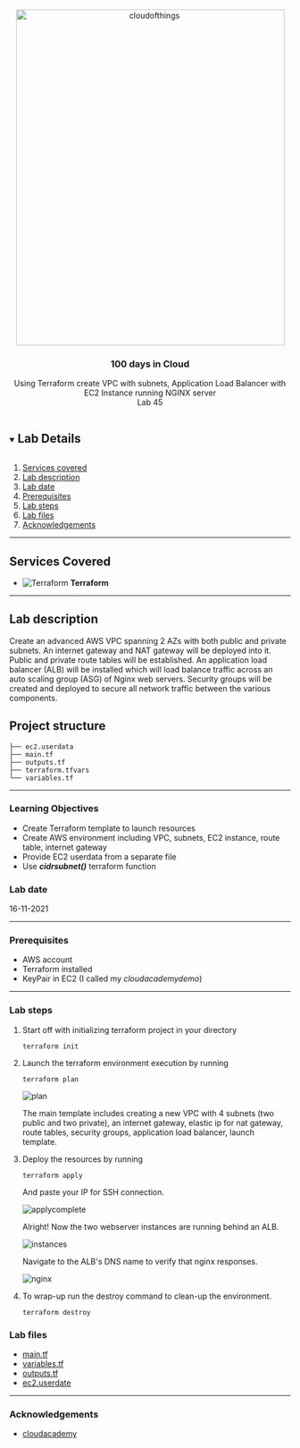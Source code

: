 

<br />

<p align="center">
  <a href="img/">
    <img src="img/lab47_diagram.jpg" alt="cloudofthings" width="481" height="601">
  </a>
  <h3 align="center">100 days in Cloud</h3>
<p align="center">
    Using Terraform create VPC with subnets, Application Load Balancer with EC2 Instance running NGINX server
    <br />
    Lab 45
    <br/>
  </p>




</p>

<details open="open">
  <summary><h2 style="display: inline-block">Lab Details</h2></summary>
  <ol>
    <li><a href="#services-covered">Services covered</a>
    <li><a href="#lab-description">Lab description</a></li>
    </li>
    <li><a href="#lab-date">Lab date</a></li>
    <li><a href="#prerequisites">Prerequisites</a></li>    
    <li><a href="#lab-steps">Lab steps</a></li>
    <li><a href="#lab-files">Lab files</a></li>
    <li><a href="#acknowledgements">Acknowledgements</a></li>
  </ol>
</details>

---

## Services Covered
* ![Terraform](https://github.com/CloudedThings/100-Days-in-Cloud/blob/main/images/terraform.png) **Terraform**
---

## Lab description

Create an advanced AWS VPC spanning 2 AZs with both public and private subnets. An internet gateway and NAT gateway will be deployed into it. Public and private route tables will be established. An application load balancer (ALB) will be installed which will load balance traffic across an auto scaling group (ASG) of Nginx web servers. Security groups will be created and deployed to secure all network traffic between the various components.

## Project structure
```
├── ec2.userdata
├── main.tf
├── outputs.tf
├── terraform.tfvars
└── variables.tf
```

---

### Learning Objectives
* Create Terraform template to launch resources
* Create AWS environment including VPC, subnets, EC2 instance, route table, internet gateway
* Provide EC2 userdata from a separate file
* Use ***cidrsubnet()*** terraform function

### Lab date
16-11-2021

---

### Prerequisites
* AWS account
* Terraform installed
* KeyPair in EC2 (I called my *cloudacademydemo*)


---

### Lab steps
1. Start off with initializing terraform project in your directory

   ```
   terraform init
   ```

   

2. Launch the terraform environment execution by running

   ```
   terraform plan
   ```

   ![plan](img/lab47_plan.jpg)

   The main template includes creating a new VPC with 4 subnets (two public and two private), an internet gateway, elastic ip for nat gateway, route tables, security groups, application load balancer, launch template.

3. Deploy the resources by running

   ```
   terraform apply
   ```

   And paste your IP for SSH connection.

   ![applycomplete](img/lab47_applycomplete.jpg)

   Alright! Now the two webserver instances are running behind an ALB. 

   ![instances](img/lab47_instances.jpg)

   Navigate to the ALB's DNS name to verify that nginx responses.

   ![nginx](img/lab47_nginx.jpg)

4. To wrap-up run the destroy command to clean-up the environment.

   ```
   terraform destroy
   ```

   

### Lab files
* [main.tf](main.tf)
* [variables.tf](main.tf)
* [outputs.tf](main.tf)
* [ec2.userdate](ec2.userdata)
---

### Acknowledgements
* [cloudacademy](https://github.com/cloudacademy/terraform-aws)

